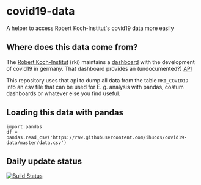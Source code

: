# covid19-data
A helper to access Robert Koch-Institut's covid19 data more easily

## Where does this data come from?
The [Robert Koch-Institut](https://www.rki.de/) (rki) maintains a [dashboard](https://experience.arcgis.com/experience/478220a4c454480e823b17327b2bf1d4) with the development of covid19 in germany.
That dashboard provides an (undocumented?) [API](https://services7.arcgis.com/mOBPykOjAyBO2ZKk/arcgis/rest/services/RKI_COVID19/FeatureServer/0/query)

This repository uses that api to dump all data from the table `RKI_COVID19` into an csv file that can be used for E. g. analysis with pandas, costum dashboards or whatever else you find useful.

## Loading this data with pandas
```
import pandas
df = pandas.read_csv('https://raw.githubusercontent.com/ihucos/covid19-data/master/data.csv')
```

## Daily update status
[![Build Status](https://travis-ci.org/ihucos/covid19-data.svg?branch=master)](https://travis-ci.org/ihucos/covid19-data)
